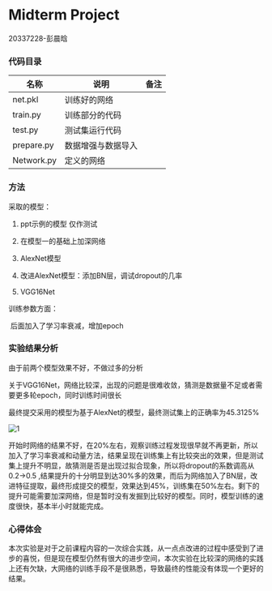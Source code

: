 # Midterm Project

20337228-彭晨晗

### 代码目录



| 名称    | 说明         | 备注 |
| ------- | ------------ | ---- |
| net.pkl | 训练好的网络 |      |
|train.py|训练部分的代码||
|test.py|测试集运行代码||
|prepare.py|数据增强与数据导入||
|Network.py|定义的网络||

### 方法

采取的模型：

1. ppt示例的模型 仅作测试

2. 在模型一的基础上加深网络
3. AlexNet模型
4. 改进AlexNet模型：添加BN层，调试dropout的几率
5. VGG16Net

训练参数方面：

​	后面加入了学习率衰减，增加epoch 

### 实验结果分析

由于前两个模型效果不好，不做过多的分析

关于VGG16Net，网络比较深，出现的问题是很难收敛，猜测是数据量不足或者需要更多轮epoch，同时训练时间很长

最终提交采用的模型为基于AlexNet的模型，最终测试集上的正确率为45.3125%

![1](C:\Users\Administrator\Desktop\1.png)

开始时网络的结果不好，在20%左右，观察训练过程发现很早就不再更新，所以加入了学习率衰减和动量方法，结果呈现在训练集上有比较突出的效果，但是测试集上提升不明显，故猜测是否是出现过拟合现象，所以将dropout的系数调高从0.2->0.5 ,结果提升的十分明显到达30%多的效果，而后为网络加入了BN层，改进特征提取，最终形成提交的模型，效果达到45%，训练集在50%左右。剩下的提升可能需要加深网络，但是暂时没有发掘到比较好的模型。同时，模型训练的速度很快，基本半小时就能完成。

### 心得体会

本次实验是对于之前课程内容的一次综合实践，从一点点改进的过程中感受到了进步的喜悦，但是现在模型仍然有很大的进步空间，本次实验在比较深的网络的实践上还有欠缺，大网络的训练手段不是很熟悉，导致最终的性能没有体现一个更好的结果。